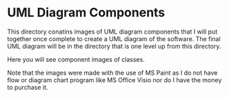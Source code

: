 # UML Diagram Components

This directory conatins images of UML diagram components that I will put together once complete
to create a UML diagram of the software.  The final UML diagram will be in the directory that is
one level up from this directory.  

Here you will see component images of classes.  

Note that the images were made with the use of MS Paint as I do not have flow or diagram chart 
program like MS Office Visio nor do I have the money to purchase it.  